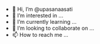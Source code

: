 - 👋 Hi, I’m @upasanaasati
- 👀 I’m interested in ...
- 🌱 I’m currently learning ...
- 💞️ I’m looking to collaborate on ...
- 📫 How to reach me ...

<!---
upasanaasati/upasanaasati is a ✨ special ✨ repository because its `README.md` (this file) appears on your GitHub profile.
You can click the Preview link to take a look at your changes.
--->
